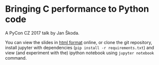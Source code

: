 # Bringing C performance to Python code

A PyCon CZ 2017 talk by Jan Škoda.

You can view the slides in [html format](https://htmlpreview.github.io/?https://github.com/qntln/fast-python/blob/master/Fast%20Python%20(PyCon).slides.html) online, or clone the git repository, install jupyter with dependencies (`pip install -r requirements.txt`) and view (and experiment with the) ipython notebook using `jupyter notebook` command.
